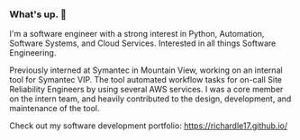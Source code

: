 ### What's up. 👋

I'm a software engineer with a strong interest in Python, Automation, Software Systems, and Cloud Services. Interested in all things Software Engineering.

Previously interned at Symantec in Mountain View, working on an internal tool for Symantec VIP. The tool automated workflow tasks for on-call Site Reliability Engineers by using several AWS services. I was a core member on the intern team, and heavily contributed to the design, development, and maintenance of the tool.


Check out my software development portfolio: https://richardle17.github.io/
